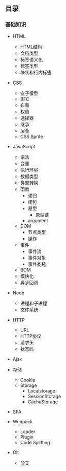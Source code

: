 ## 目录

### 基础知识
* HTML
    * HTML结构
    * 文档类型
    * 标签语义化
    * 标签类型
    * 块状和行内标签    
* CSS
    * 盒子模型     
    * BFC            
    * 布局        
    * 权值   
    * 选择器
    * 继承
    * 层叠
    * CSS Sprite
* JavaScript
    * 语法
    * 变量
    * 执行环境
    * 数据类型
    * 类型转换
    * 函数
        * 递归
        * 闭包
        * 原型
            * 原型链
        * argument
    * DOM
        * 节点类型
        * 操作
    * 事件
        * 事件流
        * 事件对象
        * 事件委托
    * BOM
    * 模块化
    * 异步回调

* Node
    * 进程和子进程
    * 文件系统

* HTTP
    * URL
    * HTTP协议
    * 请求头
    * 状态码
* Ajax
* 存储    
    * Cookie
    * Storage
        * Localstorage
        * SessionStorage
        * CachaStorage
* SPA
* Webpack
    * Loader
    * Plugin
    * Code Splitting      
* Git
    * 分支
